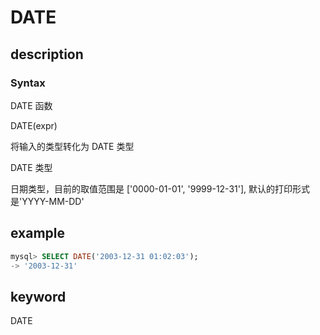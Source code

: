 # DATE

## description

### Syntax

DATE 函数

DATE(expr)

将输入的类型转化为 DATE 类型

DATE 类型

日期类型，目前的取值范围是 ['0000-01-01', '9999-12-31'], 默认的打印形式是'YYYY-MM-DD'

## example

```sql
mysql> SELECT DATE('2003-12-31 01:02:03');
-> '2003-12-31'
```

## keyword

DATE
